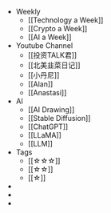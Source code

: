 - Weekly
	- [[Technology a Week]]
	- [[Crypto a Week]]
	- [[AI a Week]]
- Youtube Channel
	- [[投资TALK君]]
	- [[北美韭菜日记]]
	- [[小丹尼]]
	- [[Alan]]
	- [[Anastasi]]
- AI
	- [[AI Drawing]]
	- [[Stable Diffusion]]
	- [[ChatGPT]]
	- [[LLaMA]]
	- [[LLM]]
- Tags
	- [[☆☆☆]]
	- [[☆☆]]
	- [[☆]]
-
-
-